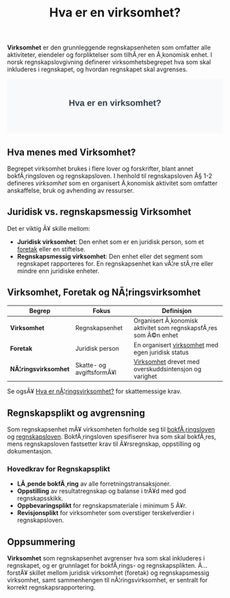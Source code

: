 ﻿---
title: "Hva er en virksomhet?"
meta_title: "Hva er en virksomhet?"
meta_description: '**Virksomhet** er den grunnleggende regnskapsenheten som omfatter alle aktiviteter, eiendeler og forpliktelser som tilhÃ¸rer en Ã¸konomisk enhet. I norsk regnsk...'
slug: hva-er-virksomhet
type: blog
layout: pages/single
---

**Virksomhet** er den grunnleggende regnskapsenheten som omfatter alle aktiviteter, eiendeler og forpliktelser som tilhÃ¸rer en Ã¸konomisk enhet. I norsk regnskapslovgivning definerer virksomhetsbegrepet hva som skal inkluderes i regnskapet, og hvordan regnskapet skal avgrenses.

![Illustrasjon av virksomhet som regnskapsenhet](hva-er-virksomhet-image.svg)

## Hva menes med Virksomhet?

Begrepet virksomhet brukes i flere lover og forskrifter, blant annet bokfÃ¸ringsloven og regnskapsloven. I henhold til regnskapsloven Â§ 1-2 defineres *virksomhet* som en organisert Ã¸konomisk aktivitet som omfatter anskaffelse, bruk og avhending av ressurser.

## Juridisk vs. regnskapsmessig Virksomhet

Det er viktig Ã¥ skille mellom:

* **Juridisk virksomhet**: Den enhet som er en juridisk person, som et [foretak](/blogs/regnskap/hva-er-foretak "Hva er et Foretak?") eller en stiftelse.
* **Regnskapsmessig virksomhet**: Den enhet eller det segment som regnskapet rapporteres for. En regnskapsenhet kan vÃ¦re stÃ¸rre eller mindre enn juridiske enheter.

## Virksomhet, Foretak og NÃ¦ringsvirksomhet

| Begrep               | Fokus                        | Definisjon                                                                 |
|----------------------|------------------------------|----------------------------------------------------------------------------|
| **Virksomhet**       | Regnskapsenhet               | Organisert Ã¸konomisk aktivitet som regnskapsfÃ¸res som Ã©n enhet             |
| **Foretak**          | Juridisk person              | En organisert [virksomhet](/blogs/regnskap/hva-er-virksomhet "Hva er en virksomhet? Definisjon og Regnskapsmessige Forhold") med egen juridisk status |
| **NÃ¦ringsvirksomhet**| Skatte- og avgiftsformÃ¥l     | [Virksomhet](/blogs/regnskap/hva-er-virksomhet "Hva er en virksomhet? Definisjon og Regnskapsmessige Forhold") drevet med overskuddsintensjon og varighet |

Se ogsÃ¥ [Hva er nÃ¦ringsvirksomhet?](/blogs/regnskap/naeringsvirksomhet "Hva er nÃ¦ringsvirksomhet? Definisjon og Regnskapsmessig Behandling") for skattemessige krav.

## Regnskapsplikt og avgrensning

Som regnskapsenhet mÃ¥ virksomheten forholde seg til [bokfÃ¸ringsloven](/blogs/regnskap/hva-er-bokforingsloven "Hva er BokfÃ¸ringsloven? Komplett Guide til Norsk BokfÃ¸ringslovgivning") og [regnskapsloven](/blogs/regnskap/hva-er-regnskapsloven "Hva er Regnskapsloven? Guide til Regnskapsreglene i Norge"). BokfÃ¸ringsloven spesifiserer hva som skal bokfÃ¸res, mens regnskapsloven fastsetter krav til Ã¥rsregnskap, oppstilling og dokumentasjon.

### Hovedkrav for Regnskapsplikt

* **LÃ¸pende bokfÃ¸ring** av alle forretningstransaksjoner.
* **Oppstilling** av resultatregnskap og balanse i trÃ¥d med god regnskapsskikk.
* **Oppbevaringsplikt** for regnskapsmateriale i minimum 5 Ã¥r.
* **Revisjonsplikt** for virksomheter som overstiger terskelverdier i regnskapsloven.

## Oppsummering

**Virksomhet** som regnskapsenhet avgrenser hva som skal inkluderes i regnskapet, og er grunnlaget for bokfÃ¸rings- og regnskapsplikten. Ã… forstÃ¥ skillet mellom juridisk virksomhet (foretak) og regnskapsmessig virksomhet, samt sammenhengen til nÃ¦ringsvirksomhet, er sentralt for korrekt regnskapsrapportering.


